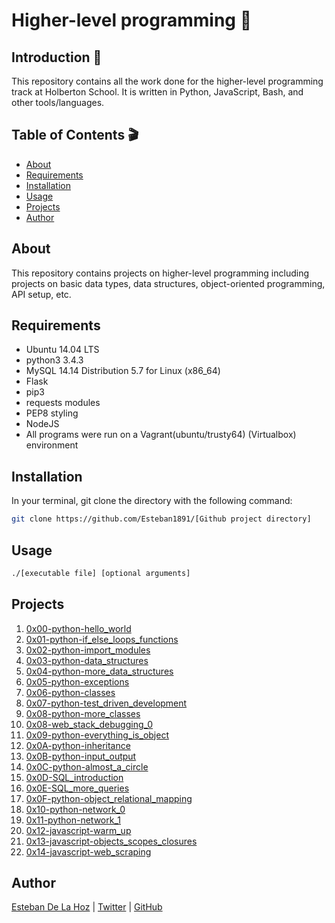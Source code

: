 # Higher-level programming :telescope:

## Introduction :space_invader:

This repository contains all the work done for the higher-level programming track at Holberton School. It is written in Python, JavaScript, Bash, and other tools/languages.

## Table of Contents :clapper:

* [About](#about)
* [Requirements](#requirements)
* [Installation](#installation)
* [Usage](#usage)
* [Projects](#projects)
* [Author](#author)

## About

This repository contains projects on higher-level programming including projects on basic data types, data structures, object-oriented programming, API setup, etc.

## Requirements

* Ubuntu 14.04 LTS
* python3 3.4.3
* MySQL 14.14 Distribution 5.7 for Linux (x86_64)
* Flask
* pip3
* requests modules
* PEP8 styling
* NodeJS
* All programs were run on a Vagrant(ubuntu/trusty64) (Virtualbox) environment

## Installation

In your terminal, git clone the directory with the following command:

```sh
git clone https://github.com/Esteban1891/[Github project directory]
```

## Usage

```sh
./[executable file] [optional arguments]
```

## Projects

1. [0x00-python-hello_world](./0x00-python-hello_world)
1. [0x01-python-if_else_loops_functions](./0x01-python-if_else_loops_functions)
1. [0x02-python-import_modules](./0x02-python-import_modules)
1. [0x03-python-data_structures](./0x03-python-data_structures)
1. [0x04-python-more_data_structures](.0x04-python-more_data_structures)
1. [0x05-python-exceptions](./0x05-python-exceptions)
1. [0x06-python-classes](./0x06-python-classes)
1. [0x07-python-test_driven_development](./0x07-python-test_driven_development)
1. [0x08-python-more_classes](./0x08-python-more_classes)
1. [0x08-web_stack_debugging_0](./0x08-web_stack_debugging_0)
1. [0x09-python-everything_is_object](./0x09-python-everything_is_object)
1. [0x0A-python-inheritance](./0x0A-python-inheritance)
1. [0x0B-python-input_output](./0x0B-python-input_output)
1. [0x0C-python-almost_a_circle](./0x0C-python-almost_a_circle)
1. [0x0D-SQL_introduction](./0x0D-SQL_introduction)
1. [0x0E-SQL_more_queries](./0x0E-SQL_more_queries)
1. [0x0F-python-object_relational_mapping](./0x0F-python-object_relational_mapping)
1. [0x10-python-network_0](./0x10-python-network_0)
1. [0x11-python-network_1](./0x11-python-network_1)
1. [0x12-javascript-warm_up](./0x12-javascript-warm_up)
1. [0x13-javascript-objects_scopes_closures](./0x13-javascript-objects_scopes_closures)
1. [0x14-javascript-web_scraping](./0x14-javascript-web_scraping)


## Author

[Esteban De La Hoz](https://www.linkedin.com/in/esteban-de-la-hoz-romero-b6270017b/) | [Twitter](https://twitter.com/Esteban18911) | [GitHub](https://github.com/Esteban18911)
